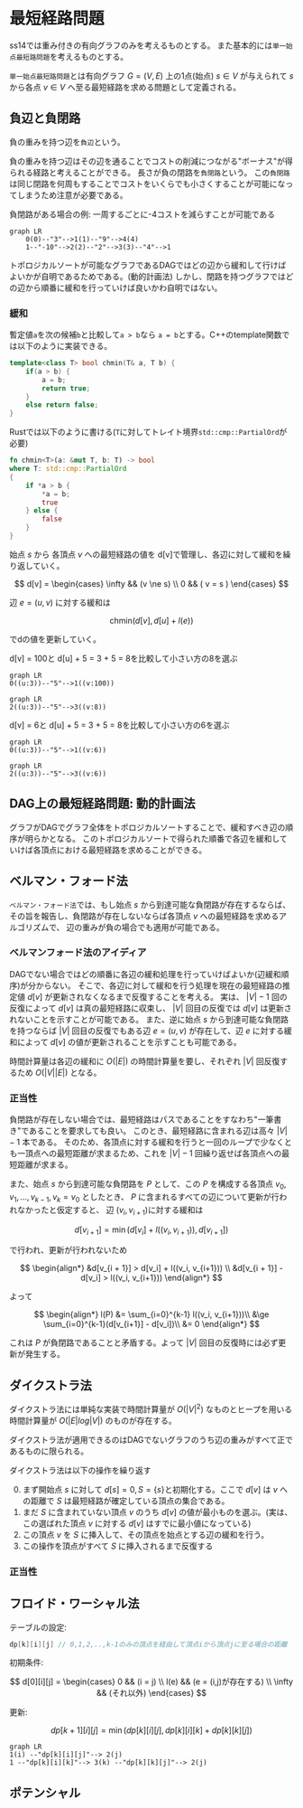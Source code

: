 # 最短経路問題

ss14では重み付きの有向グラフのみを考えるものとする。
また基本的には`単一始点最短路問題`を考えるものとする。

`単一始点最短路問題`とは有向グラフ $G = (V,E)$ 上の1点(始点) $s \in V$ が与えられて $s$ から各点 $v \in V$ へ至る最短経路を求める問題として定義される。

## 負辺と負閉路

負の重みを持つ辺を`負辺`という。

負の重みを持つ辺はその辺を通ることでコストの削減につながる"ボーナス"が得られる経路と考えることができる。
長さが負の閉路を`負閉路`という。
この`負閉路`は同じ閉路を何周もすることでコストをいくらでも小さくすることが可能になってしまうため注意が必要である。

負閉路がある場合の例: 一周するごとに-4コストを減らすことが可能である
```mermaid
graph LR
    0(0)--"3"-->1(1)--"9"-->4(4)
    1--"-10"-->2(2)--"2"-->3(3)--"4"-->1
```

トポロジカルソートが可能なグラフであるDAGではどの辺から緩和して行けばよいかが自明であるためである。(動的計画法)
しかし、閉路を持つグラフではどの辺から順番に緩和を行っていけば良いかわ自明ではない。

### 緩和

暫定値`a`を次の候補`b`と比較して`a > b`なら `a = b`とする。C++のtemplate関数では以下のように実装できる。

```C++
template<class T> bool chmin(T& a, T b) {
    if(a > b) {
        a = b;
        return true;
    }
    else return false;
}
```

Rustでは以下のように書ける(`T`に対してトレイト境界`std::cmp::PartialOrd`が必要)

```Rust
fn chmin<T>(a: &mut T, b: T) -> bool 
where T: std::cmp::PartialOrd 
{
    if *a > b {
        *a = b;
        true
    } else {
        false
    }
}
```
始点 $s$ から 各頂点 $v$ への最短経路の値を d[v]で管理し、各辺に対して緩和を繰り返していく。 

$$
d[v] =
\begin{cases}
\infty && (v \ne s) \\
0 && ( v = s )
\end{cases}
$$

辺 $e = (u,v)$ に対する緩和は

$$
\text{chmin}(d[v], d[u] + l(e))
$$

でdの値を更新していく。

d[v] = 100と d[u] + 5 = 3 + 5 = 8を比較して小さい方の8を選ぶ
```mermaid
graph LR
0((u:3))--"5"-->1((v:100))
```
```mermaid
graph LR
2((u:3))--"5"-->3((v:8))
```

d[v] = 6と d[u] + 5 = 3 + 5 = 8を比較して小さい方の6を選ぶ
```mermaid
graph LR
0((u:3))--"5"-->1((v:6))
```
```mermaid
graph LR
2((u:3))--"5"-->3((v:6))
```

## DAG上の最短経路問題: 動的計画法

グラフがDAGでグラフ全体をトポロジカルソートすることで、緩和すべき辺の順序が明らかとなる。
このトポロジカルソートで得られた順番で各辺を緩和していけば各頂点における最短経路を求めることができる。

## ベルマン・フォード法

`ベルマン・フォード法`では、もし始点 $s$ から到達可能な負閉路が存在するならば、その旨を報告し、負閉路が存在しないならば各頂点 $v$ への最短経路を求めるアルゴリズムで、
辺の重みが負の場合でも適用が可能である。

### ベルマンフォード法のアイディア

DAGでない場合ではどの順番に各辺の緩和処理を行っていけばよいか(辺緩和順序)が分からない。
そこで、各辺に対して緩和を行う処理を現在の最短経路の推定値 $d[v]$ が更新されなくなるまで反復することを考える。
実は、 $|V| - 1$ 回の反復によって $d[v]$ は真の最短経路に収束し、 $|V|$ 回目の反復では $d[v]$ は更新されないことを示すことが可能である。
また、逆に始点 $s$ から到達可能な負閉路を持つならば $|V|$ 回目の反復でもある辺 $e = (u,v)$ が存在して、辺 $e$ に対する緩和によって $d[v]$ の値が更新されることを示すことも可能である。

時間計算量は各辺の緩和に $O(|E|)$ の時間計算量を要し、それぞれ $|V|$ 回反復するため $O(|V||E|)$ となる。 

### 正当性

負閉路が存在しない場合では、最短経路はパスであることをすなわち"一筆書き"であることを要求しても良い。
このとき、最短経路に含まれる辺は高々 $|V| - 1$ 本である。
そのため、各頂点に対する緩和を行うと一回のループで少なくとも一頂点への最短距離が求まるため、これを $|V| - 1$ 回繰り返せば各頂点への最短距離が求まる。

また、始点 $s$ から到達可能な負閉路を $P$ として、この $P$ を構成する各頂点 $v_0,v_1, ..., v_{k-1},v_k = v_0$ としたとき、 
$P$ に含まれるすべての辺について更新が行われなかったと仮定すると、 辺 $(v_{i},v_{i+1})$に対する緩和は

$$
d[v_{i+1}] = \min(d[v_i] + l((v_i, v_{i+1})), d[v_{i + 1}])
$$

で行われ、更新が行われないため

$$
\begin{align*}
&d[v_{i + 1}] > d[v_i] + l((v_i, v_{i+1})) \\
&d[v_{i + 1}] - d[v_i] > l((v_i, v_{i+1}))
\end{align*}
$$

よって

$$
\begin{align*}
l(P) &= \sum_{i=0}^{k-1} l((v_i, v_{i+1}))\\
     &\ge \sum_{i=0}^{k-1}(d[v_{i+1}] - d[v_i])\\ 
     &= 0  
\end{align*}
$$

これは $P$ が負閉路であることと矛盾する。よって $|V|$ 回目の反復時には必ず更新が発生する。


<!-- ダイクストラはまだドラフト -->
## ダイクストラ法

ダイクストラ法には単純な実装で時間計算量が $O(|V|^2)$ なものとヒープを用いる時間計算量が $O(|E|log|V|)$ のものが存在する。 

ダイクストラ法が適用できるのはDAGでないグラフのうち辺の重みがすべて正であるものに限られる。

ダイクストラ法は以下の操作を繰り返す


0. まず開始点 $s$ に対して $d[s] = 0, S = \{s\}$と初期化する。ここで $d[v]$ は $v$ への距離で $S$ は最短経路が確定している頂点の集合である。 
1. まだ $S$ に含まれていない頂点 $v$ のうち $d[v]$ の値が最小ものを選ぶ。(実は、この選ばれた頂点 $v$ に対する $d[v]$ はすでに最小値になっている)
2. この頂点 $v$ を $S$ に挿入して、その頂点を始点とする辺の緩和を行う。
3. この操作を頂点がすべて $S$ に挿入されるまで反復する

### 正当性

<!-- フロイド・ワーシャル法まだドラフト -->
## フロイド・ワーシャル法

テーブルの設定:

```C++
dp[k][i][j] // 0,1,2,..,k-1のみの頂点を経由して頂点iから頂点jに至る場合の距離
```

初期条件:

$$
d[0][i][j] = 
\begin{cases}
0 && (i = j) \\
l(e) && (e = (i,j)が存在する) \\
\infty && (それ以外)
\end{cases}
$$

更新:

$$
dp[k + 1][i][j] = \min(dp[k][i][j], dp[k][i][k] + dp[k][k][j])
$$

```mermaid
graph LR
1(i) --"dp[k][i][j]"--> 2(j)
1 --"dp[k][i][k]"--> 3(k) --"dp[k][k][j]"--> 2(j)
```

<!-- ポテンシャルはまだドラフト -->
## ポテンシャル
